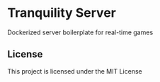 # Tranquility Server

Dockerized server boilerplate for real-time games

## License

This project is licensed under the MIT License